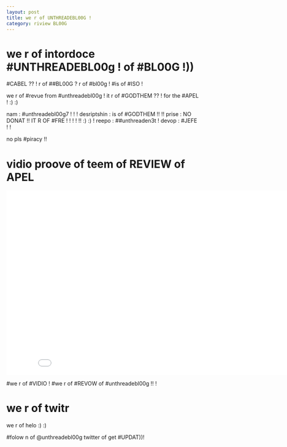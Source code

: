 ```yaml
---
layout: post
title: we r of UNTHREADEBL00G !
category: riview BL00G
---
```


# we r of intordoce #UNTHREADEBL00g ! of #BL00G !))

#CABEL ?? ! r of ##BL00G ? r of #bl00g ! #is of #ISO !

we r of #revue from #unthreadebl00g ! it r of #GODTHEM ?? ! for the #APEL ! :) :)

nam : #unthreadebl00g7 ! ! !
desriptshin : is of #GODTHEM !! !! 
prise : NO DONAT !! IT R OF #FRE ! ! ! ! !! :) :) !
reepo : ##unthreaden3t ! 
devop : #JEFE ! !

no pls #piracy !!

# vidio proove of teem of REVIEW of APEL

<iframe width="853" height="480" src="//www.youtube.com/embed/a575fFr-wmw?rel=0" frameborder="0" allowfullscreen></iframe>

\#we r of #VIDIO ! #we r of #REVOW of #unthreadebl00g !! !

# we r of twitr 

we r of helo :) :)

\#folow n of @unthreadebl00g twitter of get #UPDAT))!
